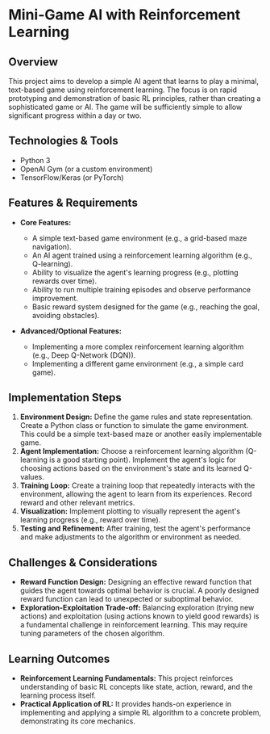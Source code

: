 # Mini-Game AI with Reinforcement Learning

## Overview

This project aims to develop a simple AI agent that learns to play a minimal, text-based game using reinforcement learning.  The focus is on rapid prototyping and demonstration of basic RL principles, rather than creating a sophisticated game or AI. The game will be sufficiently simple to allow significant progress within a day or two.

## Technologies & Tools

- Python 3
- OpenAI Gym (or a custom environment)
- TensorFlow/Keras (or PyTorch)

## Features & Requirements

- **Core Features:**
    - A simple text-based game environment (e.g., a grid-based maze navigation).
    - An AI agent trained using a reinforcement learning algorithm (e.g., Q-learning).
    - Ability to visualize the agent's learning progress (e.g., plotting rewards over time).
    - Ability to run multiple training episodes and observe performance improvement.
    - Basic reward system designed for the game (e.g., reaching the goal, avoiding obstacles).


- **Advanced/Optional Features:**
    - Implementing a more complex reinforcement learning algorithm (e.g., Deep Q-Network (DQN)).
    - Implementing a different game environment (e.g., a simple card game).


## Implementation Steps

1. **Environment Design:** Define the game rules and state representation. Create a Python class or function to simulate the game environment. This could be a simple text-based maze or another easily implementable game.
2. **Agent Implementation:**  Choose a reinforcement learning algorithm (Q-learning is a good starting point). Implement the agent's logic for choosing actions based on the environment's state and its learned Q-values.
3. **Training Loop:** Create a training loop that repeatedly interacts with the environment, allowing the agent to learn from its experiences.  Record reward and other relevant metrics.
4. **Visualization:** Implement plotting to visually represent the agent's learning progress (e.g., reward over time).
5. **Testing and Refinement:** After training, test the agent's performance and make adjustments to the algorithm or environment as needed.

## Challenges & Considerations

- **Reward Function Design:** Designing an effective reward function that guides the agent towards optimal behavior is crucial.  A poorly designed reward function can lead to unexpected or suboptimal behavior.
- **Exploration-Exploitation Trade-off:** Balancing exploration (trying new actions) and exploitation (using actions known to yield good rewards) is a fundamental challenge in reinforcement learning.  This may require tuning parameters of the chosen algorithm.

## Learning Outcomes

- **Reinforcement Learning Fundamentals:** This project reinforces understanding of basic RL concepts like state, action, reward, and the learning process itself.
- **Practical Application of RL:**  It provides hands-on experience in implementing and applying a simple RL algorithm to a concrete problem, demonstrating its core mechanics.

